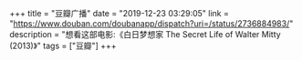 +++
title = "豆瓣广播"
date = "2019-12-23 03:29:05"
link = "https://www.douban.com/doubanapp/dispatch?uri=/status/2736884983/"
description = "想看这部电影:《白日梦想家 The Secret Life of Walter Mitty‎ (2013)》"
tags = ["豆瓣"]
+++
